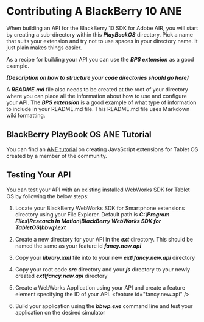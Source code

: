 # Contributing A BlackBerry 10 ANE

When building an API for the BlackBerry 10 SDK for Adobe AIR, you will start by creating a sub-directory within this _**PlayBookOS**_ directory.  Pick a name that suits your extension and try not to use spaces in your directory name.  It just plain makes things easier.  

As a recipe for building your API you can use the _**BPS extension**_ as a good example.  

_**[Description on how to structure your code directories should go here]**_


A _**README.md**_ file also needs to be created at the root of your directory where you can place all the information about how to use and configure your API.  The _**BPS extension**_ is a good example of what type of information to include in your README.md file.  This README.md file uses Markdown wiki formatting. 


## BlackBerry PlayBook OS ANE Tutorial

You can find an [ANE tutorial](http://supportforums.blackberry.com/t5/Web-and-WebWorks-Development/Tutorial-for-Writing-WebWorks-Extension-for-PlayBook/m-p/1172987) on creating JavaScript extensions for Tablet OS created by a member of the community. 


## Testing Your API

You can test your API with an existing installed WebWorks SDK for Tablet OS by following the below steps:

1. Locate your BlackBerry WebWorks SDK for Smartphone extensions directory using your File Explorer.  Default path is _**C:\Program Files\Research In Motion\BlackBerry WebWorks SDK for TabletOS\bbwp\ext**_

2. Create a new directory for your API in the _**ext**_ directory. This should be named the same as your feature id _**fancy.new.api**_

3. Copy your _**library.xml**_ file into to your new _**ext\fancy.new.api**_ directory

4. Copy your root code _**src**_ directory and your _**js**_ directory to your newly created _**ext\fancy.new.api**_ directory

5. Create a WebWorks Application using your API and create a feature element specifying the ID of your API.  &lt;feature id="fancy.new.api" /&gt;

6. Build your application using the _**bbwp.exe**_ command line and test your application on the desired simulator